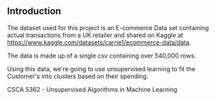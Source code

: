 ## Introduction
The dataset used for this project is an E-commerce Data set containing actual transactions from a UK retailer and shared on Kaggle at https://www.kaggle.com/datasets/carrie1/ecommerce-data/data.

The data is made up of a single csv containing over 540,000 rows.

Using this data, we're going to use unsupervised learning to fit the Customer's into clusters based on their spending.

CSCA 5362 - Unsupervised Algorithms in Machine Learning
